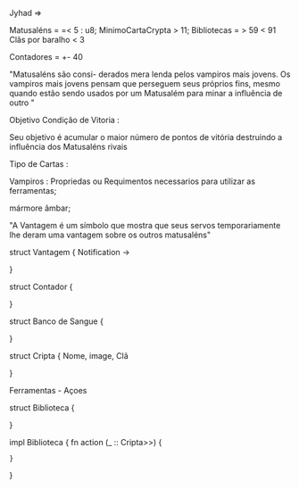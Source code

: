 Jyhad =>

Matusaléns =  =< 5 : u8;
MinimoCartaCrypta > 11;
Bibliotecas = > 59 < 91
Clãs por baralho < 3 


Contadores = +- 40 


"Matusaléns são consi-
derados mera lenda pelos vampiros mais jovens. Os
vampiros mais jovens pensam que perseguem seus
próprios fins, mesmo quando estão sendo usados
por um Matusalém para minar a influência de
outro
"

Objetivo Condição de Vitoria : 

Seu objetivo é acumular o maior número de
pontos de vitória destruindo a influência dos
Matusaléns rivais

Tipo de Cartas :

Vampiros : Propriedas ou Requimentos necessarios para utilizar as
ferramentas;

mármore âmbar;

"A Vantagem é um símbolo que
mostra que seus servos temporariamente
lhe deram uma vantagem sobre os outros
matusaléns"

struct Vantagem {
    Notification ->     
    
}


struct Contador {

}

struct Banco de Sangue {

}

struct Cripta {
    Nome,
    image,
    Clã
    
} 


Ferramentas - Açoes



struct Biblioteca {

}

impl Biblioteca  {
    fn action (_ :: Cripta>>) {

    }
}